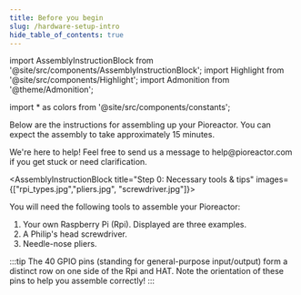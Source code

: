 ```yaml
---
title: Before you begin
slug: /hardware-setup-intro
hide_table_of_contents: true
---
```


import AssemblyInstructionBlock from '@site/src/components/AssemblyInstructionBlock';
import Highlight from '@site/src/components/Highlight';
import Admonition from '@theme/Admonition';

import * as colors from '@site/src/components/constants';

Below are the instructions for assembling up your Pioreactor. You can expect the assembly to take approximately 15 minutes.

<Admonition type="info" title="Need help?">
  <p>
   We're here to help! Feel free to send us a message to help@pioreactor.com if you get stuck or need clarification.
  </p>
</Admonition>

<AssemblyInstructionBlock title="Step 0: Necessary tools & tips" images={["rpi_types.jpg","pliers.jpg", "screwdriver.jpg"]}>

You will need the following tools to assemble your Pioreactor:

1. Your own Raspberry Pi (Rpi). Displayed are three examples.
2. A Philip's head screwdriver.
3. Needle-nose pliers.

:::tip
The 40 GPIO pins (standing for general-purpose input/output) form a distinct row on one side of the Rpi and HAT. Note the orientation of these pins to help you assemble correctly!
:::

</AssemblyInstructionBlock>




